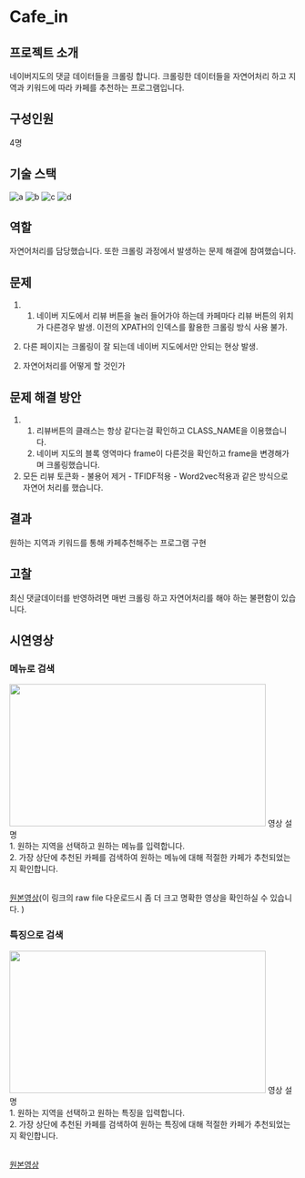 # Cafe_in
## 프로젝트 소개
네이버지도의 댓글 데이터들을 크롤링 합니다. 크롤링한 데이터들을 자연어처리 하고 지역과 키워드에 따라 카페를 추천하는 프로그램입니다.
## 구성인원
4명
## 기술 스택
![a](https://img.shields.io/badge/Python-14354C?style=for-the-badge&logo=python&logoColor=white) ![b](https://img.shields.io/badge/Selenium-43B02A?style=for-the-badge&logo=selenium&logoColor=white) ![c](https://img.shields.io/badge/Pandas-FF6F00?style=for-the-badge&logo=pandas&logoColor=white) ![d](https://img.shields.io/badge/NLP-FF6F00?style=for-the-badge&logo=nlp&logoColor=white)
## 역할
자연어처리를 담당했습니다. 또한 크롤링 과정에서 발생하는 문제 해결에 참여했습니다.
## 문제
1. 1) 네이버 지도에서 리뷰 버튼을 눌러 들어가야 하는데 카페마다 리뷰 버튼의 위치가 다른경우 발생. 이전의 XPATH의 인덱스를 활용한 크롤링 방식 사용 불가. 
  2) 다른 페이지는 크롤링이 잘 되는데 네이버 지도에서만 안되는 현상 발생.   
2. 자연어처리를 어떻게 할 것인가
## 문제 해결 방안
1. 1) 리뷰버튼의 클래스는 항상 같다는걸 확인하고 CLASS_NAME을 이용했습니다.
    2) 네이버 지도의 블록 영역마다 frame이 다른것을 확인하고 frame을 변경해가며 크롤링했습니다.
2. 모든 리뷰 토큰화 - 불용어 제거 - TFIDF적용 - Word2vec적용과 같은 방식으로 자연어 처리를 했습니다.
## 결과
원하는 지역과 키워드를 통해 카페추천해주는 프로그램 구현
## 고찰
최신 댓글데이터를 반영하려면 매번 크롤링 하고 자연어처리를 해야 하는 불편함이 있습니다. 
## 시연영상
### 메뉴로 검색
<img src="./img_video/find_by_menu.gif" width=450 height=250>
영상 설명<br/>
1. 원하는 지역을 선택하고 원하는 메뉴를 입력합니다.<br/>
2. 가장 상단에 추천된 카페를 검색하여 원하는 메뉴에 대해 적절한 카페가 추천되었는지 확인합니다.<br/><br/>
  
[원본영상](https://github.com/BrotherHwan/Cafe_in/blob/main/img_video/find_by_menu.mp4)(이 링크의 raw file 다운로드시 좀 더 크고 명확한 영상을 확인하실 수 있습니다. )



### 특징으로 검색
<img src="./img_video/find_by_keyword.gif" width=450 height=250>
영상 설명<br/>
1. 원하는 지역을 선택하고 원하는 특징을 입력합니다.<br/>
2. 가장 상단에 추천된 카페를 검색하여 원하는 특징에 대해 적절한 카페가 추천되었는지 확인합니다.<br/><br/>

[원본영상](https://github.com/BrotherHwan/Cafe_in/blob/main/img_video/find_by_keyword.mp4)









